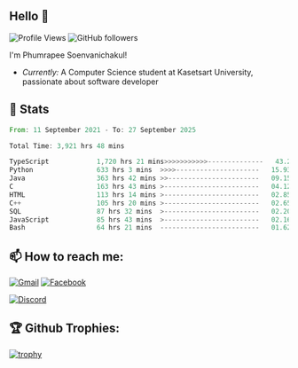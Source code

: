 
<h2>Hello 👋</h2> 

![Profile Views](https://komarev.com/ghpvc/?username=Homiez09&label=Profile%20views&color=0e75b6&style=flat)
![GitHub followers](https://img.shields.io/github/followers/HomieZ09.svg?style=social&label=Follow)


I'm Phumrapee Soenvanichakul!

- <i>Currently:</i> A Computer Science student at Kasetsart University, passionate about software developer

<h2>👀 Stats</h2>

<!--START_SECTION:waka-->

```rust
From: 11 September 2021 - To: 27 September 2025

Total Time: 3,921 hrs 48 mins

TypeScript            1,720 hrs 21 mins>>>>>>>>>>>--------------   43.28 %
Python                633 hrs 3 mins  >>>>---------------------   15.93 %
Java                  363 hrs 42 mins >>-----------------------   09.15 %
C                     163 hrs 43 mins >------------------------   04.12 %
HTML                  113 hrs 14 mins >------------------------   02.85 %
C++                   105 hrs 20 mins >------------------------   02.65 %
SQL                   87 hrs 32 mins  >------------------------   02.20 %
JavaScript            85 hrs 43 mins  >------------------------   02.16 %
Bash                  64 hrs 21 mins  -------------------------   01.62 %
```

<!--END_SECTION:waka-->

<h2>📫 How to reach me:</h2>

<a href="mailto:phumrapeesoen1@gmail.com">![Gmail](https://img.shields.io/badge/Gmail-D14836?style=for-the-badge&logo=gmail&logoColor=white)</a> 
<a href="https://web.facebook.com/phumrapee.soenvanichakul.3/">![Facebook](https://img.shields.io/badge/Facebook-4267B2?style=for-the-badge&logo=facebook&logoColor=white)</a>

<a href="https://discord.gg/EWnAEUtFVm">![Discord](https://discord.c99.nl/widget/theme-1/297740667784921089.png)</a> 

<h2>🏆 Github Trophies:</h2>

[![trophy](https://github-profile-trophy.vercel.app/?username=Homiez09&theme=discord&row=1)](https://github.com/ryo-ma/github-profile-trophy)
